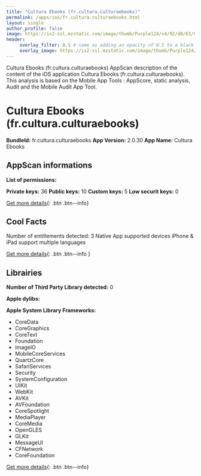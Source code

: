 ```yaml
---
title: "Cultura Ebooks (fr.cultura.culturaebooks)"
permalink: /apps/ios/fr.cultura.culturaebooks.html
layout: single
author_profile: false
image: https://is2-ssl.mzstatic.com/image/thumb/Purple124/v4/92/d8/63/92d86391-eeb6-73ae-40c6-a428bcc2ef0a/AppIcon-0-1x_U007emarketing-0-0-GLES2_U002c0-512MB-sRGB-0-0-0-85-220-0-0-0-7.png/512x512bb.jpg
header: 
     overlay_filter: 0.5 # same as adding an opacity of 0.5 to a black background
     overlay_image: https://is2-ssl.mzstatic.com/image/thumb/Purple124/v4/92/d8/63/92d86391-eeb6-73ae-40c6-a428bcc2ef0a/AppIcon-0-1x_U007emarketing-0-0-GLES2_U002c0-512MB-sRGB-0-0-0-85-220-0-0-0-7.png/512x512bb.jpg
---
```

Cultura Ebooks (fr.cultura.culturaebooks) AppScan description of the content of the iOS application Cultura Ebooks (fr.cultura.culturaebooks). This analysis is based on the Mobile App Tools : AppScore, static analysis, Audit and the Mobile Audit App Tool.

# Cultura Ebooks (fr.cultura.culturaebooks)

**BundleId:** fr.cultura.culturaebooks
**App Version:** 2.0.30
**App Name:** Cultura Ebooks


## AppScan informations 

**List of permissions:** 
  
  
**Private keys:** 36
**Public keys:** 10
**Custom keys:** 5
**Low securit keys:** 0
  
[Get more details](/pricing.html){: .btn .btn--info}

## Cool Facts

Number of entitlements detected: 3
Native App
supported devices iPhone & iPad
support multiple languages
  
[Get more details](/pricing.html){: .btn .btn--info }

## Librairies 
**Number of Third Party Library detected:** 0


**Apple dylibs:**


**Apple System Library Frameworks:**
- CoreData
- CoreGraphics
- CoreText
- Foundation
- ImageIO
- MobileCoreServices
- QuartzCore
- SafariServices
- Security
- SystemConfiguration
- UIKit
- WebKit
- AVKit
- AVFoundation
- CoreSpotlight
- MediaPlayer
- CoreMedia
- OpenGLES
- GLKit
- MessageUI
- CFNetwork
- CoreFoundation


  
[Get more details](/pricing.html){: .btn .btn--info}

